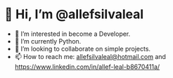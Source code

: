 # 👋 Hi, I’m @allefsilvaleal
- 👀 I’m interested in become a Developer.
- 🌱 I’m currently Python.
- 💞️ I’m looking to collaborate on simple projects.
- 📫 How to reach me: allefsilvaleal@hotmail.com and https://www.linkedin.com/in/allef-leal-b8670411a/

<!---
allefsilvaleal/allefsilvaleal is a ✨ special ✨ repository because its `README.md` (this file) appears on your GitHub profile.
You can click the Preview link to take a look at your changes.
--->